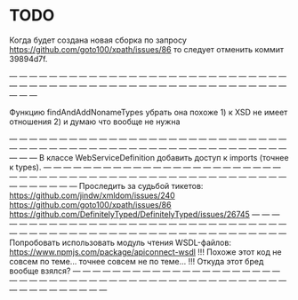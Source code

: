 TODO
====

Когда будет создана новая сборка по запросу
https://github.com/goto100/xpath/issues/86
то следует отменить коммит 39894d7f.

— — — — — — — — — — — — — — — — — — — — — — — — — — — — — — — — — — — — — — — — — — — — — — — — — — — — — — — — — — —

Функцию findAndAddNonameTypes убрать
она похоже 1) к XSD не имеет отношения 2) и думаю что вообще не нужна

— — — — — — — — — — — — — — — — — — — — — — — — — — — — — — — — — — — — — — — — — — — — — — — — — — — — — — — — — — —
В классе WebServiceDefinition добавить доступ к imports (точнее к types).
— — — — — — — — — — — — — — — — — — — — — — — — — — — — — — — — — — — — — — — — — — — — — — — — — — — — — — — — — — —
Проследить за судьбой тикетов:
    https://github.com/jindw/xmldom/issues/240
    https://github.com/goto100/xpath/issues/86
    https://github.com/DefinitelyTyped/DefinitelyTyped/issues/26745
— — — — — — — — — — — — — — — — — — — — — — — — — — — — — — — — — — — — — — — — — — — — — — — — — — — — — — — — — — —
Попробовать использовать модуль чтения WSDL-файлов:
    https://www.npmjs.com/package/apiconnect-wsdl
        !!! Похоже этот код не совсем по теме... точнее совсем не по теме...
        !!! Откуда этот бред вообще взялся?
— — — — — — — — — — — — — — — — — — — — — — — — — — — — — — — — — — — — — — — — — — — — — — — — — — — — — — — — — — —